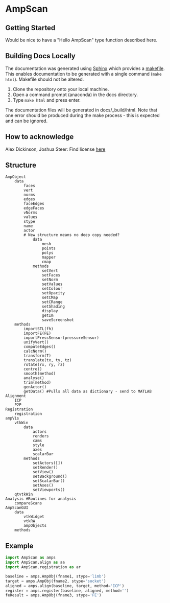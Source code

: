 # AmpScan

## Getting Started

Would be nice to have a "Hello AmpScan" type function described here.

## Building Docs Locally

The documentation was generated using [Sphinx](http://www.sphinx-doc.org/en/master/index.html) which provides 
a [makefile](../docs/Makefile). This enables documentation to be generated with a single command (`make html`). Makefile should not 
be altered.

1. Clone the repository onto your local machine.
2. Open a command prompt (anaconda) in the docs directory.
3. Type `make html` and press enter.

The documentation files will be generated in docs/_build/html. Note that one error should be produced during 
the make process - this is expected and can be ignored.

## How to acknowledge

Alex Dickinson, Joshua Steer: Find license [here](../LICENSE)

## Structure

    AmpObject
    	data
    		faces
    		vert
    		norms
    		edges
    		faceEdges
    		edgeFaces
    		vNorms
    		values
    		stype
    		name
    		actor
    		# New structure means no deep copy needed?
    			data
    				mesh
    				points
    				polys
    				mapper
    				cmap
    			methods
    				setVert
    				setFaces
    				setNorm
    				setValues
    				setColour
    				setOpacity
    				setCMap
    				setCRange
    				setShading
    				display
    				getIm
    				saveScreenshot
    	methods
    		importSTL(fh)
    		importFE(FE)
    		importPressSensor(pressureSensor)
    		unifyVert()
    		computeEdges()
    		calcNorm()
    		transform(T)
    		translate(tx, ty, tz)
    		rotate(rx, ry, rz)
    		centre()
    		smooth(method)
    		analyse()
    		trim(method)
    		genActor()
    		getData() #Pulls all data as dictionary - send to MATLAB
    Alignment
    	ICP
    	P2P
    Registration
    	registration
    ampVis
    	vtkWin
    		data
    			actors
    			renders
    			cams
    			style
    			axes
    			scalarBar
    		methods
    			setActors([])
    			setRender()
    			setView()
    			setBackground()
    			setScalarBar()
    			setAxes()
    			setViewports()
    	qtvtkWin	
    Analysis #Routines for analysis 
    	compareScans
    AmpScanGUI
    	data
    		vtkWidget
    		vtkRW
    		ampObjects
    	methods
    	
## Example

```python
import AmpScan as amps
import AmpScan.align as aa
import AmpScan.registration as ar

baseline = amps.AmpObj(fname1, stype='limb')
target = amps.AmpObj(fname2, stype='socket')
aligned = amps.align(baseline, target, method='ICP')
register = amps.register(baseline, aligned, method='')
feResult = amps.AmpObj(fname3, stype='FE')
```
